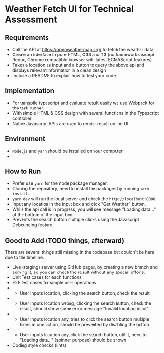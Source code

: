 # Weather Fetch UI for Technical Assessment

## Requirements

- Call the API at https://openweathermap.org/ to fetch the weather data
- Create an interface in pure HTML, CSS and TS (no frameworks except Redux,
Chrome compatible browser with latest ECMAScript features) 
- Takes a location as input and a button to query the above api and displays relevant
information in a clean design
- Include a README to explain how to test your code.

## Implementation

- For transpile typescript and evaluate result easily we use Webpack for the task runner.
- With simple HTML & CSS design with several functions in the Typescript controller
- Native Javascript APIs are used to render result on the UI

## Environment
- `Node.js` and `yarn` should be installed on your computer
- 

## How to Run
- Prefer use `yarn` for the node package manager.
- Cloning the repository, need to install the packages by running `yarn install`.
- `yarn dev` will run the local server and check the `http://localhost:8080`.
- Input any location in the input box and click "Get Weather" button.
- While the api call is in progress, you will see message "Loading data..." at the bottom of the input box.
- Prevents the search button multiple clicks using the Javascript Debouncing feature.

## Good to Add (TODO things, afterward)

There are several things still missing in the codebase but couldn't be here due to the timeline.

- Live (staging) server using GitHub pages, by creating a new branch and serving it, so you can check the result without any special efforts.
- Unit Test cases for each functions
- E2E test cases for simple user operations
- - User inputs location, clicking the search button, check the result
- - User inputs location wrong, clicking the search button, check the result, should show some error message "Invalid location input"
- - User inputs location any, tries to click the search button multiple times in one action, should be prevented by disabling the button.
- - User inputs location any, click the search button, util it, need to "Loading data..." (spinner purpose) should be shown
- Coding style checks (lints)